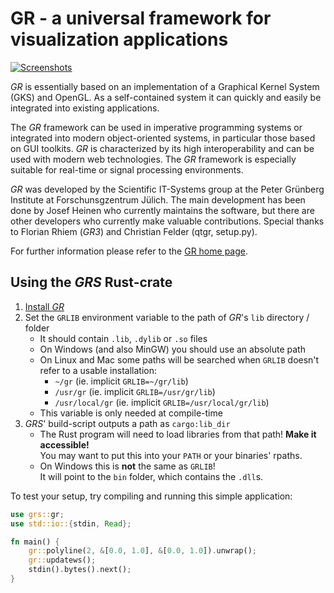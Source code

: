 GR - a universal framework for visualization applications
=========================================================

[![Screenshots](https://gr-framework.org/_images/screenshots.png)](https://gr-framework.org)

*GR* is essentially based on an implementation of a Graphical Kernel System (GKS)
and OpenGL. As a self-contained system it can quickly and easily be integrated
into existing applications.

The *GR* framework can be used in imperative programming systems or integrated
into modern object-oriented systems, in particular those based on GUI toolkits.
*GR* is characterized by its high interoperability and can be used with modern
web technologies. The *GR* framework is especially suitable for real-time
or signal processing environments.

*GR* was developed by the Scientific IT-Systems group at the Peter Grünberg
Institute at Forschunsgzentrum Jülich. The main development has been done
by Josef Heinen who currently maintains the software, but there are other
developers who currently make valuable contributions. Special thanks to
Florian Rhiem (*GR3*) and Christian Felder (qtgr, setup.py).

For further information please refer to the [GR home page](http://gr-framework.org).

Using the *GRS* Rust-crate
--------------------------

1. [Install *GR*](https://gr-framework.org/c.html#installation)
1. Set the `GRLIB` environment variable to the path of *GR*'s `lib` directory / folder
    - It should contain `.lib`, `.dylib` or `.so` files
    - On Windows (and also MinGW) you should use an absolute path
    - On Linux and Mac some paths will be searched when `GRLIB` doesn't refer to a usable installation:
        - `~/gr` (ie. implicit `GRLIB=~/gr/lib`)
        - `/usr/gr` (ie. implicit `GRLIB=/usr/gr/lib`)
        - `/usr/local/gr` (ie. implicit `GRLIB=/usr/local/gr/lib`)
    - This variable is only needed at compile-time
1. *GRS*' build-script outputs a path as `cargo:lib_dir`
    - The Rust program will need to load libraries from that path!
      **Make it accessible!**\
      You may want to put this into your `PATH` or your binaries' rpaths.
    - On Windows this is **not** the same as `GRLIB`!\
      It will point to the `bin` folder, which contains the `.dll`s.

To test your setup, try compiling and running this simple application:
```rs
use grs::gr;
use std::io::{stdin, Read};

fn main() {
    gr::polyline(2, &[0.0, 1.0], &[0.0, 1.0]).unwrap();
    gr::updatews();
    stdin().bytes().next();
}
```

